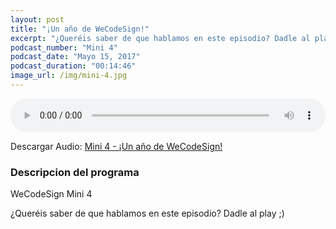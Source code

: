 ```yaml
---
layout: post
title: "¡Un año de WeCodeSign!"
excerpt: "¿Queréis saber de que hablamos en este episodio? Dadle al play ;)"
podcast_number: "Mini 4"
podcast_date: "Mayo 15, 2017"
podcast_duration: "00:14:46"
image_url: /img/mini-4.jpg
---
```


<audio src="http://www.podtrac.com/pts/redirect.mp3/archive.org/download/WCD-Mini-4/WeCodeSign%20Mini%204%20-%20Un%20an%CC%83o%20de%20WeCodeSign.mp3" preload="auto" controls style="width: 100%;">
  <p>Tu navegador no implementa el elemento audio</p>
</audio>

<p>Descargar Audio: <a href="http://www.podtrac.com/pts/redirect.mp3/archive.org/download/WCD-Mini-4/WeCodeSign%20Mini%204%20-%20Un%20an%CC%83o%20de%20WeCodeSign.mp3" title="Botón derecho del ratón, luego guardar enlace como...">Mini 4 - ¡Un año de WeCodeSign!</a></p>

<h3 class="post-title  post-heading">Descripcion del programa</h3>

WeCodeSign Mini 4

¿Queréis saber de que hablamos en este episodio? Dadle al play ;)
